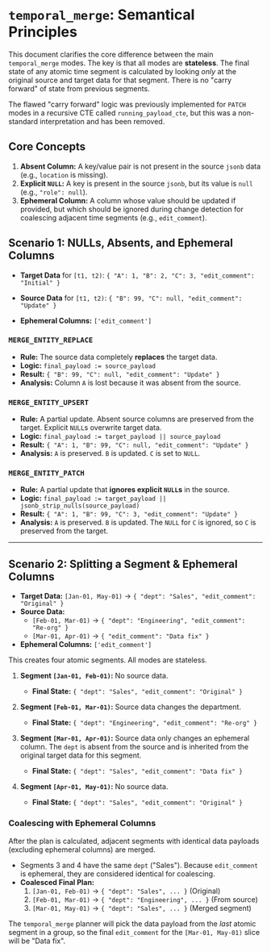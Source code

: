 # `temporal_merge`: Semantical Principles

This document clarifies the core difference between the main `temporal_merge` modes. The key is that all modes are **stateless**. The final state of any atomic time segment is calculated by looking *only* at the original source and target data for that segment. There is no "carry forward" of state from previous segments.

The flawed "carry forward" logic was previously implemented for `PATCH` modes in a recursive CTE called `running_payload_cte`, but this was a non-standard interpretation and has been removed.

## Core Concepts

1.  **Absent Column:** A key/value pair is not present in the source `jsonb` data (e.g., `location` is missing).
2.  **Explicit `NULL`:** A key is present in the source `jsonb`, but its value is `null` (e.g., `"role": null`).
3.  **Ephemeral Column:** A column whose value should be updated if provided, but which should be ignored during change detection for coalescing adjacent time segments (e.g., `edit_comment`).

## Scenario 1: NULLs, Absents, and Ephemeral Columns

- **Target Data** for `[t1, t2)`:
  `{ "A": 1, "B": 2, "C": 3, "edit_comment": "Initial" }`

- **Source Data** for `[t1, t2)`:
  `{ "B": 99, "C": null, "edit_comment": "Update" }`

- **Ephemeral Columns:** `['edit_comment']`

### `MERGE_ENTITY_REPLACE`

- **Rule:** The source data completely **replaces** the target data.
- **Logic:** `final_payload := source_payload`
- **Result:** `{ "B": 99, "C": null, "edit_comment": "Update" }`
- **Analysis:** Column `A` is lost because it was absent from the source.

### `MERGE_ENTITY_UPSERT`

- **Rule:** A partial update. Absent source columns are preserved from the target. Explicit `NULL`s overwrite target data.
- **Logic:** `final_payload := target_payload || source_payload`
- **Result:** `{ "A": 1, "B": 99, "C": null, "edit_comment": "Update" }`
- **Analysis:** `A` is preserved. `B` is updated. `C` is set to `NULL`.

### `MERGE_ENTITY_PATCH`

- **Rule:** A partial update that **ignores explicit `NULL`s** in the source.
- **Logic:** `final_payload := target_payload || jsonb_strip_nulls(source_payload)`
- **Result:** `{ "A": 1, "B": 99, "C": 3, "edit_comment": "Update" }`
- **Analysis:** `A` is preserved. `B` is updated. The `NULL` for `C` is ignored, so `C` is preserved from the target.

---

## Scenario 2: Splitting a Segment & Ephemeral Columns

- **Target Data:** `[Jan-01, May-01)` -> `{ "dept": "Sales", "edit_comment": "Original" }`
- **Source Data:**
    - `[Feb-01, Mar-01)` -> `{ "dept": "Engineering", "edit_comment": "Re-org" }`
    - `[Mar-01, Apr-01)` -> `{ "edit_comment": "Data fix" }`
- **Ephemeral Columns:** `['edit_comment']`

This creates four atomic segments. All modes are stateless.

1.  **Segment `[Jan-01, Feb-01)`:** No source data.
    - **Final State:** `{ "dept": "Sales", "edit_comment": "Original" }`

2.  **Segment `[Feb-01, Mar-01)`:** Source data changes the department.
    - **Final State:** `{ "dept": "Engineering", "edit_comment": "Re-org" }`

3.  **Segment `[Mar-01, Apr-01)`:** Source data only changes an ephemeral column. The `dept` is absent from the source and is inherited from the original target data for this segment.
    - **Final State:** `{ "dept": "Sales", "edit_comment": "Data fix" }`

4.  **Segment `[Apr-01, May-01)`:** No source data.
    - **Final State:** `{ "dept": "Sales", "edit_comment": "Original" }`

### Coalescing with Ephemeral Columns

After the plan is calculated, adjacent segments with identical data payloads (excluding ephemeral columns) are merged.

- Segments 3 and 4 have the same `dept` ("Sales"). Because `edit_comment` is ephemeral, they are considered identical for coalescing.
- **Coalesced Final Plan:**
    1.  `[Jan-01, Feb-01)` -> `{ "dept": "Sales", ... }` (Original)
    2.  `[Feb-01, Mar-01)` -> `{ "dept": "Engineering", ... }` (From source)
    3.  `[Mar-01, May-01)` -> `{ "dept": "Sales", ... }` (Merged segment)

The `temporal_merge` planner will pick the data payload from the *last* atomic segment in a group, so the final `edit_comment` for the `[Mar-01, May-01)` slice will be "Data fix".
